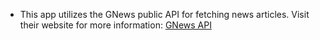 
- This app utilizes the GNews public API for fetching news articles. Visit their website for more information: [GNews API](https://gnews.io/)
